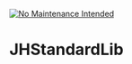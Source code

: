 [![No Maintenance Intended](http://unmaintained.tech/badge.svg)](http://unmaintained.tech/)
# JHStandardLib
